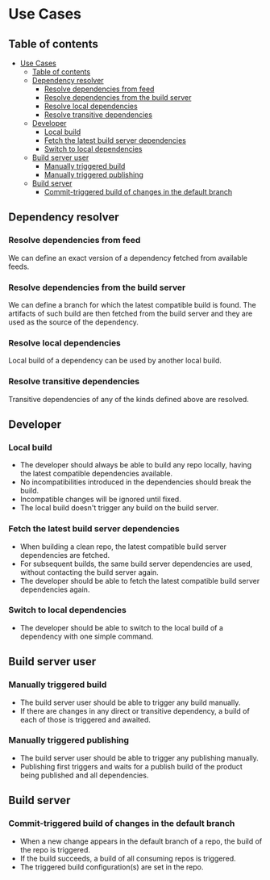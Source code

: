 # Use Cases

## Table of contents

- [Use Cases](#use-cases)
  - [Table of contents](#table-of-contents)
  - [Dependency resolver](#dependency-resolver)
    - [Resolve dependencies from feed](#resolve-dependencies-from-feed)
    - [Resolve dependencies from the build server](#resolve-dependencies-from-the-build-server)
    - [Resolve local dependencies](#resolve-local-dependencies)
    - [Resolve transitive dependencies](#resolve-transitive-dependencies)
  - [Developer](#developer)
    - [Local build](#local-build)
    - [Fetch the latest build server dependencies](#fetch-the-latest-build-server-dependencies)
    - [Switch to local dependencies](#switch-to-local-dependencies)
  - [Build server user](#build-server-user)
    - [Manually triggered build](#manually-triggered-build)
    - [Manually triggered publishing](#manually-triggered-publishing)
  - [Build server](#build-server)
    - [Commit-triggered build of changes in the default branch](#commit-triggered-build-of-changes-in-the-default-branch)

## Dependency resolver

### Resolve dependencies from feed

We can define an exact version of a dependency fetched from available feeds.

### Resolve dependencies from the build server

We can define a branch for which the latest compatible build is found.
The artifacts of such build are then fetched from the build server and they are used as the source of the dependency.

### Resolve local dependencies

Local build of a dependency can be used by another local build.

### Resolve transitive dependencies

Transitive dependencies of any of the kinds defined above are resolved.

## Developer

### Local build

- The developer should always be able to build any repo locally, having the latest compatible dependencies available.
- No incompatibilities introduced in the dependencies should break the build.
- Incompatible changes will be ignored until fixed.
- The local build doesn't trigger any build on the build server.
  
### Fetch the latest build server dependencies

- When building a clean repo, the latest compatible build server dependencies are fetched.
- For subsequent builds, the same build server dependencies are used, without contacting the build server again.
- The developer should be able to fetch the latest compatible build server dependencies again.

### Switch to local dependencies

- The developer should be able to switch to the local build of a dependency with one simple command.

## Build server user

### Manually triggered build

- The build server user should be able to trigger any build manually.
- If there are changes in any direct or transitive dependency, a build of each of those is triggered and awaited.

### Manually triggered publishing

- The build server user should be able to trigger any publishing manually.
- Publishing first triggers and waits for a publish build of the product being published and all dependencies.

## Build server

### Commit-triggered build of changes in the default branch

- When a new change appears in the default branch of a repo, the build of the repo is triggered.
- If the build succeeds, a build of all consuming repos is triggered.
- The triggered build configuration(s) are set in the repo.
